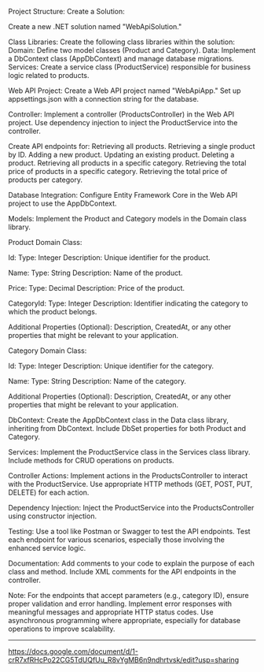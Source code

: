 Project Structure: Create a Solution:

Create a new .NET solution named "WebApiSolution."

Class Libraries: Create the following class libraries within the solution: Domain: Define two model classes (Product and Category). Data: Implement a DbContext class (AppDbContext) and manage database migrations. Services: Create a service class (ProductService) responsible for business logic related to products.

Web API Project: Create a Web API project named "WebApiApp." Set up appsettings.json with a connection string for the database.

Controller: Implement a controller (ProductsController) in the Web API project. Use dependency injection to inject the ProductService into the controller.

Create API endpoints for: Retrieving all products. Retrieving a single product by ID. Adding a new product. Updating an existing product. Deleting a product. Retrieving all products in a specific category. Retrieving the total price of products in a specific category. Retrieving the total price of products per category.

Database Integration: Configure Entity Framework Core in the Web API project to use the AppDbContext.

Models: Implement the Product and Category models in the Domain class library.

Product Domain Class:

Id: Type: Integer Description: Unique identifier for the product.

Name: Type: String Description: Name of the product.

Price: Type: Decimal Description: Price of the product.

CategoryId: Type: Integer Description: Identifier indicating the category to which the product belongs.

Additional Properties (Optional): Description, CreatedAt, or any other properties that might be relevant to your application.

Category Domain Class:

Id: Type: Integer Description: Unique identifier for the category.

Name: Type: String Description: Name of the category.

Additional Properties (Optional): Description, CreatedAt, or any other properties that might be relevant to your application.

DbContext: Create the AppDbContext class in the Data class library, inheriting from DbContext. Include DbSet properties for both Product and Category.

Services: Implement the ProductService class in the Services class library. Include methods for CRUD operations on products.

Controller Actions: Implement actions in the ProductsController to interact with the ProductService. Use appropriate HTTP methods (GET, POST, PUT, DELETE) for each action.

Dependency Injection: Inject the ProductService into the ProductsController using constructor injection.

Testing: Use a tool like Postman or Swagger to test the API endpoints. Test each endpoint for various scenarios, especially those involving the enhanced service logic.

Documentation: Add comments to your code to explain the purpose of each class and method. Include XML comments for the API endpoints in the controller.

Note: For the endpoints that accept parameters (e.g., category ID), ensure proper validation and error handling. Implement error responses with meaningful messages and appropriate HTTP status codes. Use asynchronous programming where appropriate, especially for database operations to improve scalability.















--------
https://docs.google.com/document/d/1-crR7xfRHcPo22CG5TdUQfUu_R8vYgMB6n9ndhrtvsk/edit?usp=sharing
